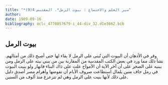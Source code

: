 ```yaml
---
title: "*سير العلم والاجتماع : بيوت الرمل*. المقتبس 4(9)"
author: 
date: 1909-09-16
bibliography: oclc_4770057679-i_44-div_32.d1e3662.bib
---
```




##  بيوت الرمل 


 وقر في الأذهان أن البيوت التي تُبنى على الرمل لا بقاء لها حتى أصبح ذلك من أمثالهم. نشأ ذلك مما ورد في بعض الكتب المقدسة من المقارنة بين من يبني بيته على الرمل ومن يبنيه على الصخر على أن آخر الآية أن الأمواج علت على ذاك البناء فانهار ولو بنيت البيوت في رمل جاف  متين  يلمال استطاعت صروف الأيام أن تقوضها وأهرام مصر أصدق دليل على ذلك لأنها بنيت على الرمل وهي لم تتزعزع منذ ألوف من السنين. 
